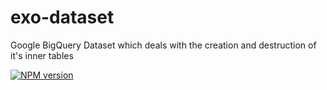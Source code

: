 # exo-dataset
Google BigQuery Dataset which deals with the creation and destruction of it's inner tables

[![NPM version](https://badge.fury.io/js/marked.png)][badge]


[badge]: https://www.npmjs.com/package/exo-dataset
